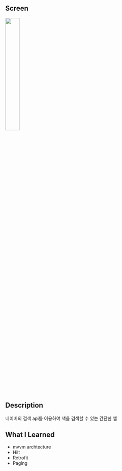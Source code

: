 Screen
---
<img src = "https://user-images.githubusercontent.com/103720259/218015583-92177a04-b5b8-4932-be90-fe6c8dcd415d.gif" width="30%" height="30%">

Description
---
네이버의 검색 api를 이용하여 책을 검색할 수 있는 간단한 앱

What I Learned
---
* mvvm archtecture
* Hilt
* Retrofit
* Paging
